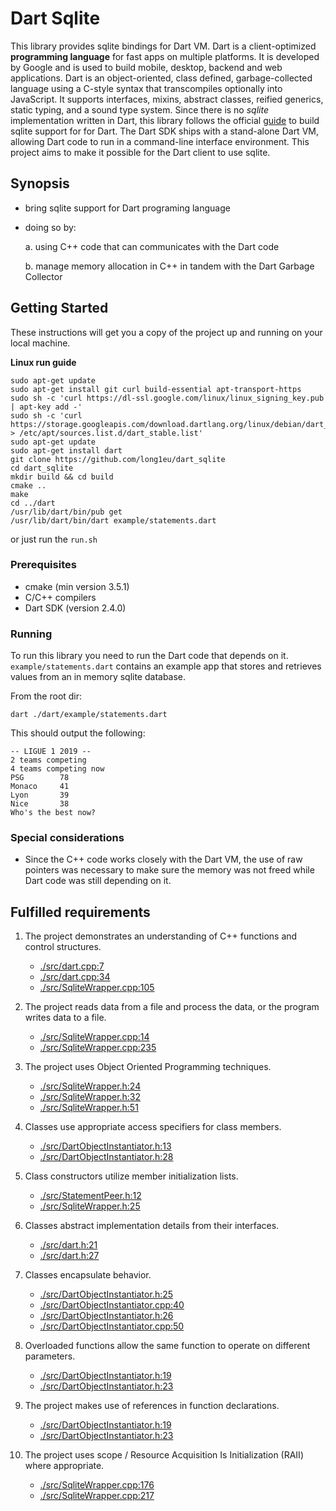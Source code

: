 # Dart Sqlite

This library provides sqlite bindings for Dart VM. Dart is a client-optimized **programming language** for fast apps on multiple platforms. It is developed by Google and is used to build mobile, desktop, backend and web applications. Dart is an object-oriented, class defined, garbage-collected language using a C-style syntax that transcompiles optionally into JavaScript. It supports interfaces, mixins, abstract classes, reified generics, static typing, and a sound type system. Since there is no _sqlite_ implementation written in Dart, this library follows the official [guide](https://dart.dev/server/c-interop-native-extensions) to build sqlite support for for Dart. 
The Dart SDK ships with a stand-alone Dart VM, allowing Dart code to run in a command-line interface environment. This project aims to make it possible for the Dart client to use sqlite. 

## Synopsis

* bring sqlite support for Dart programing language
* doing so by:

     a. using C++ code that can communicates with the Dart code
    
     b. manage memory allocation in C++ in tandem with the Dart Garbage Collector 

## Getting Started

These instructions will get you a copy of the project up and running on your local machine. 

**Linux run guide**

```
sudo apt-get update
sudo apt-get install git curl build-essential apt-transport-https
sudo sh -c 'curl https://dl-ssl.google.com/linux/linux_signing_key.pub | apt-key add -'
sudo sh -c 'curl https://storage.googleapis.com/download.dartlang.org/linux/debian/dart_stable.list > /etc/apt/sources.list.d/dart_stable.list'
sudo apt-get update
sudo apt-get install dart
git clone https://github.com/long1eu/dart_sqlite
cd dart_sqlite
mkdir build && cd build
cmake ..
make
cd ../dart
/usr/lib/dart/bin/pub get
/usr/lib/dart/bin/dart example/statements.dart
```

or just run the `run.sh`

### Prerequisites

* cmake (min version 3.5.1)
* C/C++ compilers
* Dart SDK (version 2.4.0)

### Running

To run this library you need to run the Dart code that depends on it. `example/statements.dart` contains an example app that stores and retrieves values from an in memory sqlite database.

From the root dir:

```
dart ./dart/example/statements.dart
```
This should output the following:
```
-- LIGUE 1 2019 --
2 teams competing
4 teams competing now
PSG        78
Monaco     41
Lyon       39
Nice       38
Who's the best now?
```

### Special considerations
* Since the C++ code works closely with the Dart VM, the use of raw pointers was necessary to make sure the memory was not freed while Dart code was still depending on it.

## Fulfilled requirements
1. The project demonstrates an understanding of C++ functions and control structures.
    
    * [./src/dart.cpp:7](https://github.com/long1eu/dart_sqlite/blob/master/src/dart.cpp#L7)
    * [./src/dart.cpp:34](https://github.com/long1eu/dart_sqlite/blob/master/src/dart.cpp#L34)
    * [./src/SqliteWrapper.cpp:105](https://github.com/long1eu/dart_sqlite/blob/master/src/SqliteWrapper.cpp#L105)
    
2. The project reads data from a file and process the data, or the program writes data to a file.
    
    * [./src/SqliteWrapper.cpp:14](https://github.com/long1eu/dart_sqlite/blob/master/src/SqliteWrapper.cpp#L14)
    * [./src/SqliteWrapper.cpp:235](https://github.com/long1eu/dart_sqlite/blob/master/src/SqliteWrapper.cpp#L235)
    
3. The project uses Object Oriented Programming techniques.

    * [./src/SqliteWrapper.h:24](https://github.com/long1eu/dart_sqlite/blob/master/src/SqliteWrapper.h#L24)
    * [./src/SqliteWrapper.h:32](https://github.com/long1eu/dart_sqlite/blob/master/src/SqliteWrapper.h#L32)
    * [./src/SqliteWrapper.h:51](https://github.com/long1eu/dart_sqlite/blob/master/src/SqliteWrapper.h#L51)
    
4. Classes use appropriate access specifiers for class members.
    
    * [./src/DartObjectInstantiator.h:13](https://github.com/long1eu/dart_sqlite/blob/master/src/DartObjectInstantiator.h#L13)
    * [./src/DartObjectInstantiator.h:28](https://github.com/long1eu/dart_sqlite/blob/master/src/DartObjectInstantiator.h#L28)
    
5. Class constructors utilize member initialization lists.
    
    * [./src/StatementPeer.h:12](https://github.com/long1eu/dart_sqlite/blob/master/src/StatementPeer.h#L12)
    * [./src/SqliteWrapper.h:25](https://github.com/long1eu/dart_sqlite/blob/master/src/SqliteWrapper.h#L25)     
         
    
6. Classes abstract implementation details from their interfaces.

    * [./src/dart.h:21](https://github.com/long1eu/dart_sqlite/blob/master/src/dart.h#L21)     
    * [./src/dart.h:27](https://github.com/long1eu/dart_sqlite/blob/master/src/dart.h#L27)     
    
7. Classes encapsulate behavior.

    * [./src/DartObjectInstantiator.h:25](https://github.com/long1eu/dart_sqlite/blob/master/src/DartObjectInstantiator.h#L25)
    * [./src/DartObjectInstantiator.cpp:40](https://github.com/long1eu/dart_sqlite/blob/master/src/DartObjectInstantiator.cpp#L40)
    * [./src/DartObjectInstantiator.h:26](https://github.com/long1eu/dart_sqlite/blob/master/src/DartObjectInstantiator.h#L26)
    * [./src/DartObjectInstantiator.cpp:50](https://github.com/long1eu/dart_sqlite/blob/master/src/DartObjectInstantiator.cpp#L50)
    
8. Overloaded functions allow the same function to operate on different parameters.

    * [./src/DartObjectInstantiator.h:19](https://github.com/long1eu/dart_sqlite/blob/master/src/DartObjectInstantiator.h#L19)
    * [./src/DartObjectInstantiator.h:23](https://github.com/long1eu/dart_sqlite/blob/master/src/DartObjectInstantiator.h#L23)
    
9. The project makes use of references in function declarations.
    
    * [./src/DartObjectInstantiator.h:19](https://github.com/long1eu/dart_sqlite/blob/master/src/DartObjectInstantiator.h#L19)
    * [./src/DartObjectInstantiator.h:23](https://github.com/long1eu/dart_sqlite/blob/master/src/DartObjectInstantiator.h#L23)
    
10. The project uses scope / Resource Acquisition Is Initialization (RAII) where appropriate.

    * [./src/SqliteWrapper.cpp:176](https://github.com/long1eu/dart_sqlite/blob/master/src/SqliteWrapper.cpp#L176)                 
    * [./src/SqliteWrapper.cpp:217](https://github.com/long1eu/dart_sqlite/blob/master/src/SqliteWrapper.cpp#L217)                 